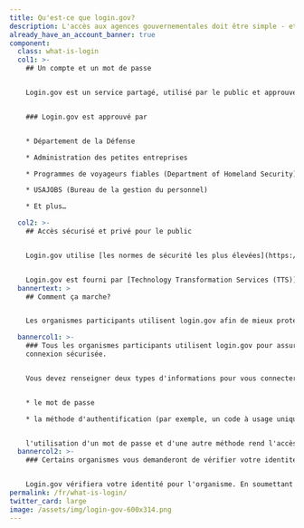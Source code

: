 ```yaml
---
title: Qu'est-ce que login.gov?
description: L'accès aux agences gouvernementales doit être simple - et sécurisé.
already_have_an_account_banner: true
component:
  class: what-is-login
  col1: >-
    ## Un compte et un mot de passe


    Login.gov est un service partagé, utilisé par le public et approuvé par les agences gouvernementales. Avec un compte login.gov, vous évitez de devoir mémoriser différents mots de passe pour chaque agence et rationalisez votre processus de connexion.


    ### Login.gov est approuvé par


    * Département de la Défense

    * Administration des petites entreprises

    * Programmes de voyageurs fiables (Department of Homeland Security)

    * USAJOBS (Bureau de la gestion du personnel)

    * Et plus…

  col2: >-
    ## Accès sécurisé et privé pour le public


    Login.gov utilise [les normes de sécurité les plus élevées](https://login.gov/fr/security/) pour protéger vos informations, y compris la vérification d’identité et [l’authentification à deux facteurs](https://login.gov/fr/help/authentication-methods/which-authentication-method-should-i-use/).


    Login.gov est fourni par [Technology Transformation Services (TTS)](https://www.gsa.gov/tts).
  bannertext: >
    ## Comment ça marche?


    Les organismes participants utilisent login.gov afin de mieux protéger leurs utilisateurs. Lorsque vous essayerez de vous connecter à un organisme participant, vous serez invité à vous connecter ou à créer un compte sur login.gov avant de pouvoir accéder à votre profil auprès de cet organisme. 

  bannercol1: >-
    ### Tous les organismes participants utilisent login.gov pour assurer une
    connexion sécurisée.


    Vous devez renseigner deux types d'informations pour vous connecter en toute sécurité et protéger vos informations. 


    * le mot de passe 

    * la méthode d'authentification (par exemple, un code à usage unique envoyé sur votre téléphone ou une application d'authentification).


    l'utilisation d'un mot de passe et d'une autre méthode rend l'accès à vos informations par des tiers difficile.
  bannercol2: >-
    ### Certains organismes vous demanderont de vérifier votre identité.


    Login.gov vérifiera votre identité pour l'organisme. En soumettant des renseignements permettant d'identifier une personne (PII), comme votre photo d'identité, vous confirmez qu'il s'agit bien de vous et non de quelqu'un qui se fait passer pour vous. Nous ne faisons que confirmer qu'il s'agit bien de vous et ne cherchons pas à déterminer votre éligibilité aux services de l'organisme.
permalink: /fr/what-is-login/
twitter_card: large
image: /assets/img/login-gov-600x314.png
---
```

